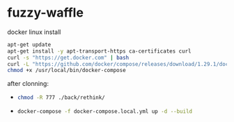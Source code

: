 # fuzzy-waffle

docker linux install
```bash
apt-get update
apt-get install -y apt-transport-https ca-certificates curl
curl -s "https://get.docker.com" | bash
curl -L "https://github.com/docker/compose/releases/download/1.29.1/docker-compose-$(uname -s)-$(uname -m)" -o /usr/local/bin/docker-compose
chmod +x /usr/local/bin/docker-compose
```

after clonning:
* ```bash
  chmod -R 777 ./back/rethink/
  ```

* ```bash
  docker-compose -f docker-compose.local.yml up -d --build
  ```
